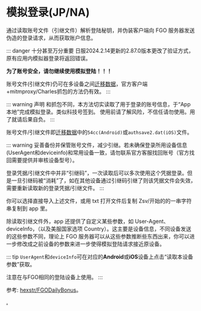 # 模拟登录(JP/NA)

通过读取账号文件（引继文件）解析登陆秘钥，并伪装客户端向 FGO 服务器发送伪造的登录请求，从而获取账户信息。

::: danger 十分甚至万分重要
日服2024.2.14更新的2.87.0版本更改了验证方式，原有应用内模拟器登录将返回错误。

**为了账号安全，请勿继续使用模拟登陆！！！**

账号文件(引继文件)仍可在多设备之间[迁移数据](./authfile_login.md)，官方客户端+mitmproxy/Charles抓包的方法仍有效。
:::

::: warning 声明
和抓包不同，本方法切实读取了用于登录的账号信息，于“App 本地”完成模拟登录。类似科技号签到。
使用前请了解风险，不信任请勿使用。用了就请后果自负。
:::

账号文件/引继文件即[迁移数据](./transfer_data.md)中的`54cc(Android)`或`authsave2.dat(iOS)`文件。

::: warning
妥善备份并保管账号文件，减少引继。若未确保登录所用设备信息(UserAgent和deviceinfo)和常用设备一致，请勿联系官方客服找回账号（官方找回需要提供并审核设备型号）。

登录凭据/引继文件中并非“引继码”，一次读取后可以多次使用这个凭据登录。但是一旦引继码被“消耗”了，如在其他设备通过引继码引继了则该凭据文件会失效，需要重新读取新的登录凭据/引继文件。
:::

你可以选择直接导入上述文件，或用 txt 打开文件后复制 Zsv/开始的的一串字符串复制到 app 里。

除读取引继文件外，app 还提供了自定义某些参数，如 User-Agent、deviceInfo，（以及美服国家选项 Country）。这主要是设备信息，不同设备发送的这些参数不同，理论上 FGO 服务器可以从这些参数推断些东西出来，你可以进一步修改成之前设备的参数来进一步使得模拟登陆请求接近原设备。

::: tip
`UserAgent`和`deviceInfo`可在对应的**Android**或**iOS**设备上点击“读取本设备参数”获取。

注意在与FGO相同的登陆设备上使用。
:::

参考: [hexstr/FGODailyBonus](https://github.com/hexstr/FGODailyBonus)。

[.](./deep.md)
